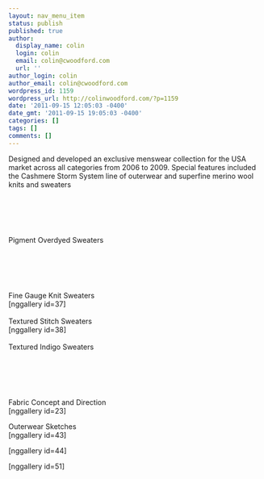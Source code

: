 ```yaml
---
layout: nav_menu_item
status: publish
published: true
author:
  display_name: colin
  login: colin
  email: colin@cwoodford.com
  url: ''
author_login: colin
author_email: colin@cwoodford.com
wordpress_id: 1159
wordpress_url: http://colinwoodford.com/?p=1159
date: '2011-09-15 12:05:03 -0400'
date_gmt: '2011-09-15 19:05:03 -0400'
categories: []
tags: []
comments: []
---
```

<p>Designed and developed an exclusive menswear collection for the USA market across all categories from 2006 to 2009. Special features included the Cashmere Storm System line of outerwear and superfine merino wool knits and sweaters</p>
<p>&nbsp;</p>
<p>&nbsp;</p>
<p>&nbsp;<br />
Pigment Overdyed Sweaters</p>
<p>&nbsp;</p>
<p>&nbsp;</p>
<p>&nbsp;<br />
Fine Gauge Knit Sweaters<br />
[nggallery id=37]<br />
&nbsp;<br />
Textured Stitch Sweaters<br />
[nggallery id=38]<br />
&nbsp;<br />
Textured Indigo Sweaters</p>
<p>&nbsp;</p>
<p>&nbsp;</p>
<p>&nbsp;<br />
Fabric Concept and Direction<br />
[nggallery id=23]</p>
<p>Outerwear Sketches<br />
[nggallery id=43]</p>
<p>[nggallery id=44]</p>
<p>[nggallery id=51]</p>
